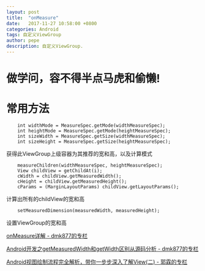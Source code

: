 ```yaml
---
layout: post
title:  "onMeasure"
date:   2017-11-27 10:58:00 +0800
categories: Android
tags: 自定义ViewGroup
author: pepe
description: 自定义ViewGroup.
---
```


做学问，容不得半点马虎和偷懒!
============


# 常用方法

~~~
    int widthMode = MeasureSpec.getMode(widthMeasureSpec);  
    int heightMode = MeasureSpec.getMode(heightMeasureSpec);  
    int sizeWidth = MeasureSpec.getSize(widthMeasureSpec);  
    int sizeHeight = MeasureSpec.getSize(heightMeasureSpec); 
~~~
获得此ViewGroup上级容器为其推荐的宽和高，以及计算模式 	
~~~
    measureChildren(widthMeasureSpec, heightMeasureSpec);  
	View childView = getChildAt(i);  
    cWidth = childView.getMeasuredWidth();  
    cHeight = childView.getMeasuredHeight();  
    cParams = (MarginLayoutParams) childView.getLayoutParams(); 
~~~
计算出所有的childView的宽和高  	
~~~	
    setMeasuredDimension(measuredWidth, measuredHeight);
~~~
设置ViewGroup的宽和高	














[onMeasure详解 - dmk877的专栏](http://blog.csdn.net/dmk877/article/details/49558367)

[Android开发之getMeasuredWidth和getWidth区别从源码分析 - dmk877的专栏](http://blog.csdn.net/dmk877/article/details/49734869)

[Android视图绘制流程完全解析，带你一步步深入了解View(二) - 郭霖的专栏](http://blog.csdn.net/guolin_blog/article/details/16330267)